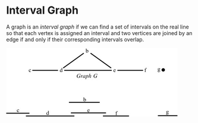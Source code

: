 # Interval Graph

A graph is an *interval graph* if we can find a set of intervals on the real line so that each vertex is assigned an interval and two vertices are joined by an edge if and only if their corresponding intervals overlap.

![intervalGraph](../../Images/graph_interval%20graph.jpg)